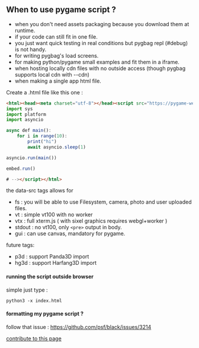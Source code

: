 ## When to use pygame script ?

 - when you don't need assets packaging because you download them at runtime.
 - if your code can still fit in one file.
 - you just want quick testing in real conditions but pygbag repl (#debug) is not handy.
 - for writing pygbag's load screens.
 - for making python/pygame small examples and fit them in a iframe. 
 - when hosting locally cdn files with no outside access (though pygbag supports local cdn with --cdn)
 - when making a single app html file.

Create a .html file like this one :
```html
<html><head><meta charset="utf-8"></head><script src="https://pygame-web.github.io/archives/0.2.0/python.js" type=module id="site" data-src="fs,vtx,gui" async defer>#<!--
import sys
import platform
import asyncio

async def main():
    for i in range(10):
        print("hi")
        await asyncio.sleep(1)

asyncio.run(main())

embed.run()

# --></script></html>
```

the data-src tags allows for 
  - fs : you will be able to use Filesystem, camera, photo and user uploaded files.
  - vt : simple vt100 with no worker
  - vtx : full xterm.js ( with sixel graphics requires webgl+worker )
  - stdout : no vt100, only `<pre>` output in body.
  - gui : can use canvas, mandatory for pygame.
  
 future tags:
  - p3d : support Panda3D import
  - hg3d : support Harfang3D import


#### running the script outside browser
simple just type :
```
python3 -x index.html
```

#### formatting my pygame script ?
follow that issue : https://github.com/psf/black/issues/3214

[contribute to this page](https://github.com/pygame-web/pygame-web.github.io/edit/main/wiki/pygame-script/README.md)
